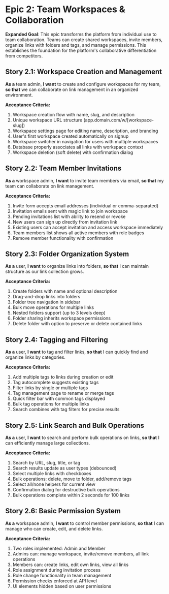 # Epic 2: Team Workspaces & Collaboration

**Expanded Goal**: This epic transforms the platform from individual use to team collaboration. Teams can create shared workspaces, invite members, organize links with folders and tags, and manage permissions. This establishes the foundation for the platform's collaborative differentiation from competitors.

## Story 2.1: Workspace Creation and Management

**As a** team admin,
**I want** to create and configure workspaces for my team,
**so that** we can collaborate on link management in an organized environment.

**Acceptance Criteria:**
1. Workspace creation flow with name, slug, and description
2. Unique workspace URL structure (app.domain.com/w/[workspace-slug])
3. Workspace settings page for editing name, description, and branding
4. User's first workspace created automatically on signup
5. Workspace switcher in navigation for users with multiple workspaces
6. Database properly associates all links with workspace context
7. Workspace deletion (soft delete) with confirmation dialog

## Story 2.2: Team Member Invitations

**As a** workspace admin,
**I want** to invite team members via email,
**so that** my team can collaborate on link management.

**Acceptance Criteria:**
1. Invite form accepts email addresses (individual or comma-separated)
2. Invitation emails sent with magic link to join workspace
3. Pending invitations list with ability to resend or revoke
4. New users can sign up directly from invitation link
5. Existing users can accept invitation and access workspace immediately
6. Team members list shows all active members with role badges
7. Remove member functionality with confirmation

## Story 2.3: Folder Organization System

**As a** user,
**I want** to organize links into folders,
**so that** I can maintain structure as our link collection grows.

**Acceptance Criteria:**
1. Create folders with name and optional description
2. Drag-and-drop links into folders
3. Folder tree navigation in sidebar
4. Bulk move operations for multiple links
5. Nested folders support (up to 3 levels deep)
6. Folder sharing inherits workspace permissions
7. Delete folder with option to preserve or delete contained links

## Story 2.4: Tagging and Filtering

**As a** user,
**I want** to tag and filter links,
**so that** I can quickly find and organize links by categories.

**Acceptance Criteria:**
1. Add multiple tags to links during creation or edit
2. Tag autocomplete suggests existing tags
3. Filter links by single or multiple tags
4. Tag management page to rename or merge tags
5. Quick filter bar with common tags displayed
6. Bulk tag operations for multiple links
7. Search combines with tag filters for precise results

## Story 2.5: Link Search and Bulk Operations

**As a** user,
**I want** to search and perform bulk operations on links,
**so that** I can efficiently manage large collections.

**Acceptance Criteria:**
1. Search by URL, slug, title, or tag
2. Search results update as user types (debounced)
3. Select multiple links with checkboxes
4. Bulk operations: delete, move to folder, add/remove tags
5. Select all/none helpers for current view
6. Confirmation dialog for destructive bulk operations
7. Bulk operations complete within 2 seconds for 100 links

## Story 2.6: Basic Permission System

**As a** workspace admin,
**I want** to control member permissions,
**so that** I can manage who can create, edit, and delete links.

**Acceptance Criteria:**
1. Two roles implemented: Admin and Member
2. Admins can: manage workspace, invite/remove members, all link operations
3. Members can: create links, edit own links, view all links
4. Role assignment during invitation process
5. Role change functionality in team management
6. Permission checks enforced at API level
7. UI elements hidden based on user permissions

